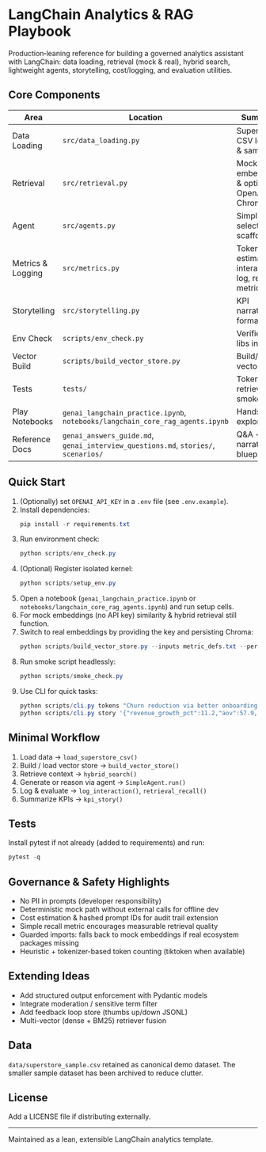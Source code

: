# LangChain Analytics & RAG Playbook

Production‑leaning reference for building a governed analytics assistant with LangChain: data loading, retrieval (mock & real), hybrid search, lightweight agents, storytelling, cost/logging, and evaluation utilities.

## Core Components
| Area | Location | Summary |
|------|----------|---------|
| Data Loading | `src/data_loading.py` | Superstore CSV loader & sampling |
| Retrieval | `src/retrieval.py` | Mock hash embeddings & optional OpenAI + Chroma |
| Agent | `src/agents.py` | Simple tool selection scaffold |
| Metrics & Logging | `src/metrics.py` | Token estimate, interaction log, recall metric |
| Storytelling | `src/storytelling.py` | KPI narrative formatter |
| Env Check | `scripts/env_check.py` | Verifies key libs installed |
| Vector Build | `scripts/build_vector_store.py` | Build/persist vector store |
| Tests | `tests/` | Token + retrieval smoke tests |
| Play Notebooks | `genai_langchain_practice.ipynb`, `notebooks/langchain_core_rag_agents.ipynb` | Hands‑on exploration |
| Reference Docs | `genai_answers_guide.md`, `genai_interview_questions.md`, `stories/`, `scenarios/` | Q&A + narrative + blueprints |

## Quick Start
1. (Optionally) set `OPENAI_API_KEY` in a `.env` file (see `.env.example`).
2. Install dependencies:
	```powershell
	pip install -r requirements.txt
	```
3. Run environment check:
	```powershell
	python scripts/env_check.py
	```
4. (Optional) Register isolated kernel:
	```powershell
	python scripts/setup_env.py
	```
5. Open a notebook (`genai_langchain_practice.ipynb` or `notebooks/langchain_core_rag_agents.ipynb`) and run setup cells.
6. For mock embeddings (no API key) similarity & hybrid retrieval still function.
7. Switch to real embeddings by providing the key and persisting Chroma: 
	```powershell
	python scripts/build_vector_store.py --inputs metric_defs.txt --persist ./.chroma --real
	```
8. Run smoke script headlessly:
	```powershell
	python scripts/smoke_check.py
	```
9. Use CLI for quick tasks:
	```powershell
	python scripts/cli.py tokens "Churn reduction via better onboarding"
	python scripts/cli.py story '{"revenue_growth_pct":11.2,"aov":57.9,"orders":350}'
	```

## Minimal Workflow
1. Load data → `load_superstore_csv()`
2. Build / load vector store → `build_vector_store()`
3. Retrieve context → `hybrid_search()`
4. Generate or reason via agent → `SimpleAgent.run()`
5. Log & evaluate → `log_interaction()`, `retrieval_recall()`
6. Summarize KPIs → `kpi_story()`

## Tests
Install pytest if not already (added to requirements) and run:
```powershell
pytest -q
```

## Governance & Safety Highlights
- No PII in prompts (developer responsibility)
- Deterministic mock path without external calls for offline dev
- Cost estimation & hashed prompt IDs for audit trail extension
- Simple recall metric encourages measurable retrieval quality
- Guarded imports: falls back to mock embeddings if real ecosystem packages missing
- Heuristic + tokenizer-based token counting (tiktoken when available)

## Extending Ideas
- Add structured output enforcement with Pydantic models
- Integrate moderation / sensitive term filter
- Add feedback loop store (thumbs up/down JSONL)
- Multi-vector (dense + BM25) retriever fusion

## Data
`data/superstore_sample.csv` retained as canonical demo dataset. The smaller sample dataset has been archived to reduce clutter.

## License
Add a LICENSE file if distributing externally.

---
Maintained as a lean, extensible LangChain analytics template.

